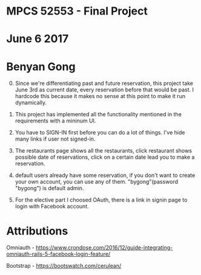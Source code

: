# MPCS 52553 - Final Project

# June 6 2017

# Benyan Gong

0. Since we're differentiating past and future reservation, this project take June 3rd as current date, every reservation before that would be past. I hardcode this because it makes no sense at this point to make it run dynamically.

1. This project has implemented all the functionality mentioned in the requirements with a mininum UI.

2. You have to SIGN-IN first before you can do a lot of things. I've hide many links if user not signed-in.

3. The restaurants page shows all the restaurants, click restaurant shows possible date of reservations, click on a certain date lead you to make a reservation.

4. default users already have some reservation, if you don't want to create your own account, you can use any of them. "bygong"(password "bygong") is default admin.

5. For the elective part I choosed OAuth, there is a link in signin page to login with Facebook account.


# Attributions

Omniauth - https://www.crondose.com/2016/12/guide-integrating-omniauth-rails-5-facebook-login-feature/

Bootstrap - https://bootswatch.com/cerulean/

#